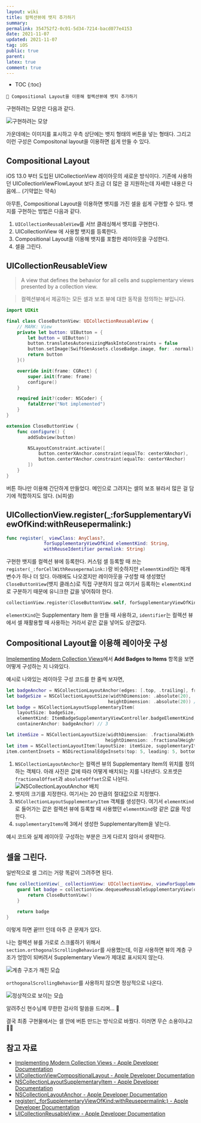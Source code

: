 ```yaml
---
layout: wiki
title: 컬렉션뷰에 뱃지 추가하기
summary: 
permalink: 354752f2-0c01-5d34-7214-bacd077e4153
date: 2021-11-07
updated: 2021-11-07
tag: iOS 
public: true
parent: 
latex: true
comment: true
---
```


* TOC
{:toc}

```
🎯 Compositional Layout을 이용해 컬렉션뷰에 뱃지 추가하기
```

구현하려는 모양은 다음과 같다.

![구현하려는 모양](badge-1.png)

가운데에는 이미지를 표시하고 우측 상단에는 뱃지 형태의 버튼을 넣는 형태다. 그리고 이런 구성은 Compositonal layout을 이용하면 쉽게 만들 수 있다.

## Compositional Layout

iOS 13.0 부터 도입된 UICollectionView 레이아웃의 새로운 방식이다. 기존에 사용하던 UICollectionViewFlowLayout 보다 조금 더 많은 걸 지원하는데 자세한 내용은 다음에... (기약없는 약속)

아무튼, Compositional Layout을 이용하면 뱃지를 가진 셀을 쉽게 구현할 수 있다. 뱃지를 구현하는 방법은 다음과 같다.

1. `UICollectionReusableView`를 서브 클래싱해서 뱃지를 구현한다.
2. UICollectionView 에 사용할 뱃지를 등록한다.
3. Compositional Layout을 이용해 뱃지를 포함한 레이아웃을 구성한다.
4. 셀을 그린다. 

## UICollectionReusableView

> A view that defines the behavior for all cells and supplementary views presented by a collection view.

> 컬렉션뷰에서 제공하는 모든 셀과 보조 뷰에 대한 동작을 정의하는 뷰입니다.

```swift
import UIKit

final class CloseButtonView: UICollectionReusableView {
    // MARK: View
    private let button: UIButton = {
        let button = UIButton()
        button.translatesAutoresizingMaskIntoConstraints = false
        button.setImage(SwiftGenAssets.closeBadge.image, for: .normal)
        return button
    }()

    override init(frame: CGRect) {
        super.init(frame: frame)
        configure()
    }

    required init?(coder: NSCoder) {
        fatalError("Not implemented")
    }
}

extension CloseButtonView {
    func configure() {
        addSubview(button)

        NSLayoutConstraint.activate([
            button.centerXAnchor.constraint(equalTo: centerXAnchor),
            button.centerYAnchor.constraint(equalTo: centerYAnchor)
        ])
    }
}
```

버튼 하나만 이용해 간단하게 만들었다. 메인으로 그려지는 셀의 보조 뷰라서 많은 걸 담기에 적합하지도 않다. (뇌피셜)

## UICollectionView.register(_:forSupplementaryViewOfKind:withReusepermalink:)

```swift
func register(_ viewClass: AnyClass?,
              forSupplementaryViewOfKind elementKind: String, 
              withReuseIdentifier permalink: String)
```

구현한 뱃지를 컬렉션 뷰에 등록한다. 커스텀 셀 등록할 때 쓰는 `register(_:forCellWithReusepermalink:)`랑 비슷하지만 `elementKind`라는 매개변수가 하나 더 있다. 아래에도 나오겠지만 레이아웃을 구성할 때 생성했던 `CloseButtonView`(뱃지 클래스)로 직접 구분하지 않고 여기서 등록하는 `elementKind`로 구분하기 때문에 유니크한 값을 넣어줘야 한다. 

```swift
collectionView.register(CloseButtonView.self, forSupplementaryViewOfKind: "close-badge", withReusepermalink: "close-badge")
```

`elementKind`는 Supplementary Item 을 만들 때 사용하고, `identifier`는 컬렉션 뷰에서 셀 재활용할 때 사용하는 거라서 같은 값을 넣어도 상관없다.

## Compositional Layout을 이용해 레이아웃 구성

[Implementing Modern Collection Views](https://developer.apple.com/documentation/uikit/views_and_controls/collection_views/implementing_modern_collection_views)에서 **Add Badges to Items** 항목을 보면 어떻게 구성하는 지 나와있다. 

예시로 나와있는 레이아웃 구성 코드를 한 줄씩 보자면,

```swift
let badgeAnchor = NSCollectionLayoutAnchor(edges: [.top, .trailing], fractionalOffset: CGPoint(x: 0.3, y: -0.3)) // 1
let badgeSize = NSCollectionLayoutSize(widthDimension: .absolute(20),
                                      heightDimension: .absolute(20)) // 2
let badge = NSCollectionLayoutSupplementaryItem(
    layoutSize: badgeSize,
    elementKind: ItemBadgeSupplementaryViewController.badgeElementKind,
    containerAnchor: badgeAnchor) // 3

let itemSize = NSCollectionLayoutSize(widthDimension: .fractionalWidth(0.25),
                                     heightDimension: .fractionalHeight(1.0))
let item = NSCollectionLayoutItem(layoutSize: itemSize, supplementaryItems: [badge]) // 4
item.contentInsets = NSDirectionalEdgeInsets(top: 5, leading: 5, bottom: 5, trailing: 5)
```

1. `NSCollectionLayoutAnchor`는 컬렉션 뷰의 Supplementary Item의 위치를 정의하는 객체다. 아래 사진은 값에 따라 어떻게 배치되는 지를 나타낸다. 오프셋은 `fractionalOffset`과 `absoluteOffset`으로 나뉜다.  
    ![NSCollectionLayoutAnchor 배치](badge-2.png)
2. 뱃지의 크기를 지정한다. 여기서는 20 만큼의 절대값으로 지정했다. 
3. `NSCollectionLayoutSupplementaryItem` 객체를 생성한다. 여기서 `elementKind`로 들어가는 값은 컬렉션 뷰에 등록할 때 사용했던 `elementKind`랑 같은 값을 작성한다.
4. `supplementaryItems`에 3에서 생성한 SupplementaryItem을 넣는다.

예시 코드와 실제 레이아웃 구성하는 부분은 크게 다르지 않아서 생략한다. 

## 셀을 그린다.

일반적으로 셀 그리는 거랑 똑같이 그려주면 된다.

```swift
func collectionView(_ collectionView: UICollectionView, viewForSupplementaryElementOfKind kind: String, at indexPath: IndexPath) -> UICollectionReusableView {
    guard let badge = collectionView.dequeueReusableSupplementaryView(ofKind: CloseButtonView.reuseIdentifier, withReusepermalink: CloseButtonView.reuseIdentifier, for: indexPath) as? CloseButtonView else {
        return CloseButtonView()
    }

    return badge
}
```

이렇게 하면 끝!!!! 인데 아주 큰 문제가 있다.

나는 컬렉션 뷰를 가로로 스크롤하기 위해서 `section.orthogonalScrollingBehavior`를 사용했는데, 이걸 사용하면 뷰의 계층 구조가 엉망이 되버려서 Supplementary View가 제대로 표시되지 않는다. 

![계층 구조가 깨진 모습](badge-3.png)

`orthogonalScrollingBehavior`를 사용하지 않으면 정상적으로 나온다.

![정상적으로 보이는 모습](badge-4.png)

알려주신 현수님께 무한한 감사의 말씀을 드리며... 🙏 

결국 최종 구현물에서는 셀 안에 버튼 만드는 방식으로 바꿨다. 이러면 무슨 소용이냐고 🤦‍♂️

## 참고 자료

- [Implementing Modern Collection Views - Apple Developer Documentation](https://developer.apple.com/documentation/uikit/views_and_controls/collection_views/implementing_modern_collection_views)
- [UICollectionViewCompositionalLayout - Apple Developer Documentation](https://developer.apple.com/documentation/uikit/uicollectionviewcompositionallayout)
- [NSCollectionLayoutSupplementaryItem - Apple Developer Documentation](https://developer.apple.com/documentation/uikit/nscollectionlayoutsupplementaryitem)
- [NSCollectionLayoutAnchor - Apple Developer Documentation](https://developer.apple.com/documentation/uikit/nscollectionlayoutanchor)
- [register(_:forSupplementaryViewOfKind:withReusepermalink:) - Apple Developer Documentation](https://developer.apple.com/documentation/uikit/uicollectionview/1618103-register)
- [UICollectionReusableView - Apple Developer Documentation](https://developer.apple.com/documentation/uikit/uicollectionreusableview)
